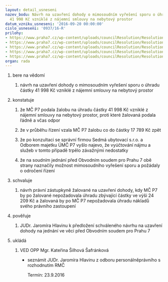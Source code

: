 ```yaml
---
layout: detail_usneseni
nazev_bodu: Návrh na uzavření dohody o mimosoudním vyřešení sporu o úhradu částky
  41 998 Kč vzniklé z nájemní smlouvy na nebytový prostor
datum_vzniku_usneseni: '2016-09-20 00:00:00'
cislo_usneseni: '0937/16-R'
prilohy:
- https://www.praha7.cz/wp-content/uploads/councilResolution/Resolutions/28183/export/c1Duvodovazprava_verejna~108390.docx
- https://www.praha7.cz/wp-content/uploads/councilResolution/Resolutions/28183/export/c2Chaloupkova_zalobanauhradudluznecastky_anonymizace~108393.pdf
- https://www.praha7.cz/wp-content/uploads/councilResolution/Resolutions/28183/export/c3Chaloupkova_oduvodneniodporu_anonymizace~108394.pdf
- https://www.praha7.cz/wp-content/uploads/councilResolution/Resolutions/28183/export/c4Chaloupkova_protokolojednani_anonymizace~108395.pdf
- https://www.praha7.cz/wp-content/uploads/councilResolution/Resolutions/28183/export/export~297789.pdf
organ: rada
---
```

<ol class="urzList_view" id="urzList">
<li id="" class="urzClass1"><span name="1">bere na vědomí</span> 
<ol class="urzOlClass">
<li id="" class="urzClass2" style="TEXT-ALIGN: left"><span><p>návrh na uzavření dohody o mimosoudním vyřešení sporu o úhradu částky 41 998 Kč vzniklé z nájemní smlouvy na nebytový prostor</p></span></li></ol></li>
<li id="" class="urzClass1"><span name="6">konstatuje</span> 
<ol class="urzOlClass">
<li id="" class="urzClass2" style="TEXT-ALIGN: left"><span><p>že MČ P7 podala žalobu na úhradu částky 41 998 Kč vzniklé z nájemní smlouvy na nebytový prostor, proti které žalovaná podala řádně a včas odpor</p></span></li>
<li id="" class="urzClass2" style="TEXT-ALIGN: left"><span><p>že v průběhu řízení&nbsp;vzala MČ P7&nbsp;žalobu&nbsp;co do částky 17 789 Kč zpět</p></span></li>
<li id="" class="urzClass2" style="TEXT-ALIGN: left"><span><p>že po konzultaci se správní firmou Sedmá ubytovací s.r.o. a Odborem majetku ÚMČ P7 vyšlo najevo, že vyúčtování nájmu a služeb v tomto případě trpělo závažnými nedostatky&nbsp;&nbsp;</p></span></li>
<li id="" class="urzClass2" style="TEXT-ALIGN: left"><span><p>že na soudním jednání před Obvodním soudem pro Prahu 7 obě strany naznačily možnost mimosoudního vyřešení sporu a požádaly o odročení řízení</p></span></li></ol></li>
<li id="" class="urzClass1"><span name="24">schvaluje</span> 
<ol class="urzOlClass">
<li id="" class="urzClass2" style="TEXT-ALIGN: left"><span><p>návrh právní zástupkyně žalované na uzavření dohody, kdy MČ P7 by po žalované nepožadovala úhradu zbývající částky ve výši 24 209 Kč a žalovaná by po MČ P7 nepožadovala úhradu nákladů svého právního zastoupení</p></span></li></ol></li>
<li id="" class="urzClass1"><span name="16">pověřuje</span> 
<ol class="urzOlClass">
<li id="" class="urzClass2" style="TEXT-ALIGN: left"><span><p>JUDr. Jaromíra Hlavinu k předložení&nbsp;schváleného návrhu na uzavření dohody na jednání ve věci před Obvodním soudem pro Prahu 7</p></span></li></ol></li><li class="urzClass1" id="urzUkoly"><span name="1">ukládá</span><ol class="urzOlClass"><li class="urzClass2"><span><p>VED OPP Mgr. Kateřina Šilhová Šafránková</p></span><ul class="urzUlClass"><li class="urzClass3"><span><p>seznámit JUDr. Jaromíra Hlavinu z odboru personálněprávního s rozhodnutím RMČ</p></span><span class="urzUkolTermin">  Termín:&nbsp;23.9.2016</span></li></ul></li></ol></li>
</ol>